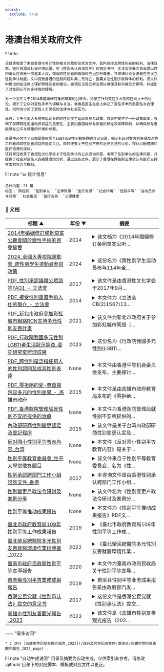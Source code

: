 ```yaml
---
search:
  exclude: true
---
```


# 港澳台相关政府文件


!!! info

    该目录收录了来自香港与多元性别相关的政府及官方文件，其内容涉及跨性别者的权利、法律政策、医疗资源及社会环境记录。在《性别承认咨询文件》的意见书中，关注女性暴力协会提出性别承认应该是一项基本人权，强调跨性别者的选择权应当受到尊重，并详细讨论香港是否应设立性别承认制度。文中提到香港的性别问题并非二元对立，亟需关注性别少数群体的权利。该文件中提出的在法律上保护跨性别者的建议，强调应当设立新法规以确保其权利被充分保障，并提出了对性别认可的多样性的理解。
    
    另一个文件关于2014年婚姻修订条例草案的公听会，记录了针对变性手术及跨性别人士的讨论，揭示了公众对变性手术的误解与关注。袁维昌医生在会上阐述了变性手术的重要性与合理性，同时也讨论了变性人士面临的法律与社会压力。
    
    此外，关于全国大专院校运动会的跨性别学生运动员参与政策，目录中提供了一份政策草案，强调了保障跨性别运动员权益的重要性，主要内容围绕参与资格的标准及保障机制，以确保参与者能够在公平与尊重的环境中参赛。
    
    目录中还包含了匹兹堡警察局与LGBTQIA性少数族群的互动记录，揭示社区对警方的失望及对性工作者和跨性别者权益的迫切关注。同时还有关于性别不安的治疗方法的讨论，探讨心理健康和医疗资源的现状。
    该目录还收录了香港性文化学会关于性别承认的公众咨询问答，阐释了性别承认的法律问题，并提供了社会对变性人的接受度的分析，通过这些文件，展示了香港在跨性别法律承认与医疗支持方面的努力与挑战。



!!! note "📊 统计信息"

    总计内容：21 篇
    标签：`跨性别` `性别承认` `法律政策` `医疗资源` `社会环境` `性别平等` `运动员参与政策` `社会偏见` `医疗支持` `心理健康`



### 📄 文档

<table>
<thead><tr>
<th style="width: 40%" data-sortable="true" data-sort-direction="asc" data-sort-type="text">标题 ▲</th>
<th style="width: 15%" data-sortable="true" data-sort-direction="desc" data-sort-type="year">年份 ▼</th>
<th style="width: 45%">摘要</th>
</tr></thead>
<tbody>
<tr data-name="2014年婚姻修訂條例草案公聽會關於變性手術的意見摘要" data-year="2014" data-date="2025-01-18">
                <td><a href="2014年婚姻修訂條例草案公聽會關於變性手術的意見摘要_page" class="md-button">2014年婚姻修訂條例草案公聽會關於變性手術的意見摘要</a></td>
                <td class="year-cell">2014</td>
                <td class="description-cell"><details markdown>
                    <summary>该文档为《2014年婚姻修订条例草案公听...</summary>
                    <div class="description">
                        该文档为《2014年婚姻修订条例草案公听会关于变性手术的意见摘要》，主要记录了在2014年4月23日的香港立法会公听会上对于跨性别人士和变性手术的讨论与意见。文章详细详细地总结了与会不同代表对此议题的表达与看法，涵盖了跨性别者面对的法律与社会压力，以及对于变性手术的各种理解与误解。

文中提到，袁维昌医生作为香港性别重置手术的权威，参与了此次公听会。他的发言尤为显著，回应了公众对于变性手术程序和相关法律的疑虑。多位发言者对变性手术表示个人的担忧，包括是否需要完成全部的性别重置手术才能更改法律身份的性别，以及变性手术是否对个人构成身体和心理上的创伤。对此，袁医生明确回应，强调需要手术的个案是希望通过手术来解脱自我痛苦，以取得与性别认同一致的身体。他认为这种需求是合理的，而并非出于单纯的法律需求。

在讨论中，有人提出變性手術可能被视为酷刑，但袁医生认为通过手术改变身体是许多人自我认同的重要一环，他引用了二十多年的经验，认为变性手术有助于这些人解除身体与心理之间的矛盾。此言虽遭到部分的反对，但袁医生认为必须理性看待手术后的生活质量提升。他还特别提到“病人一直以嚟都係（接受）咁嘅程序”，强调现行程序并未造成恶劣后果。

文中还引用了何韵诗的观点，她提到变性手术可能导致的身体损害，以及潜在的社会歧视。她关心的是那些担心与法律结合而被迫接受手术的变性人士，关注这些人的权利与尊严是否得以维护。针对变性人婚姻权利的问题，讨论中提到的舆论压力指如今法律框架对变性人所带来的种种挑战。最终，袁医生呼吁应考虑香港的特有情况，制订合乎本地需求的法律，而非一味地参照国际法例。

整篇的讨论不仅揭示了法律层面的困惑与需求，更反映了社会对跨性别群体存在的偏见与误解，从而提供了一个平台，让不同观点得以交流，体现出对于跨性别人群的关心与支持。
                        <br>年份：2014
                        <br>收录日期：2025-01-18
                    </div>
                </details></td>
            </tr>
<tr data-name="2024_全國大專校院運動會_跨性別學生運動員參與政策" data-year="2024" data-date="2025-01-18">
                <td><a href="2024_全國大專校院運動會_跨性別學生運動員參與政策_page" class="md-button">2024_全國大專校院運動會_跨性別學生運動員參與政策</a></td>
                <td class="year-cell">2024</td>
                <td class="description-cell"><details markdown>
                    <summary>这份名为《跨性别学生运动员参与114年全...</summary>
                    <div class="description">
                        这份名为《跨性别学生运动员参与114年全国大专院校运动会试办实施计划》的文件，主要内容围绕跨性别学生运动员参与全国大专院校运动会的政策进行详细阐述。文件中首先提出了试办的目的，该政策是响应国际奥林匹克委员会在110年11月公布的最新指南，旨在制定跨性别运动员的参赛资格标准，以保障跨性别学生在体育竞赛中的权益。文件清晰地列出了十个原则，包括包容性、预防伤害、不歧视、公平性等，体现了对跨性别运动员权益的充分保障。

在名词定义部分，文件对跨性别学生运动员的定义进行了详细的说明，强调了性别认同的概念，明确了跨性别的具体含义，以及未成年和成年运动员的区分。此外，文件列出了适用的试办对象及其运动种类范围，让参与者清楚自己所需遵循的标准和要求。文件中设置了审查委员会，负责认定和审核运动员的参赛资格，委员会由教育部聘任的相关专家组成，确保过程的公正性和专业性。

在具体规定中，文件详细介绍了运动员申请跨性别组别参赛时所需提交的资料，并强调了和医务团队的密切配合至关重要。同时，文件规定了运动员的参赛组别一旦确定后，不得随意更换。针对国家级运动员的特殊要求，文件指出，若需要使用禁药，需申报治疗用途豁免，并遵守相关规定。

最后，文件还包括了监控机制，确保获得审查通过的运动员在比赛期间符合相应的测试标准，同时还规定了对违反规定的运动员的处分。此外，文件设立了咨询和协助渠道，确保运动员能够获取所需的支持和帮助。这份文件充分体现了对跨性别运动员的重视，旨在推动体育赛事的公平性和包容性，符合国际性别平等的发展趋势。
                        <br>年份：2024
                        <br>收录日期：2025-01-18
                    </div>
                </details></td>
            </tr>
<tr data-name="PDF_性別承認議題公眾諮詢FAQ1_-_立法會" data-year="2017" data-date="2024-11-07 19:47:01">
                <td><a href="PDF_性別承認議題公眾諮詢FAQ1_-_立法會_page" class="md-button">PDF_性別承認議題公眾諮詢FAQ1_-_立法會</a></td>
                <td class="year-cell">2017</td>
                <td class="description-cell"><details markdown>
                    <summary>该文件是由香港性文化学会于2017年9月...</summary>
                    <div class="description">
                        该文件是由香港性文化学会于2017年9月发布的《性别承认议题公众咨询FAQ》，主要阐述了性别承认的基础概念及背后的法律和社会环境。文件首先介绍了性别承认的基本定义，指出大多数人都能自我确认自己的性别，但也有少数人面临性别焦躁症，使得他们的生理特征与内心认知长期不一致，从而感到焦虑和痛苦。文件中提到，这些人可能希望通过性别重置手术来贴近他们认同的性别，称为TS（变性人士）。 在政府方面，自2013年终审法院在W诉婚姻登记官案中裁定“已接受整项性别重置手术的变性人士”可以按照其新性别与异性结婚后，香港政府在2014年成立性别承认跨部门工作小组，希望能为变性人士提供更好的法律保障。因此，该咨询的目的在于收集公众对性别承认的意见和建议。

文件对公众关心的多项问题进行了详细解答。例如，性别在法律上的定义和承认，以及香港社会对变性人的接受程度，政府的医疗条件，如何能更改身份证上的性别等。政府虽然已经有相关的医疗及心理治疗方案，却并没有建立明确的性别承认制度，文件解释了这一现状及其造成的困扰。

文件亦探讨了不同国家对性别承认的处理模式，包括自我声明模式、无须手术模式、规定手术模式等多种法律模式。此外，还印证了香港政府并不排斥任何一种模式，而是欢迎公众反馈，这意味着公众的意见可能会影响未来香港的性别承认政策。

对于这个议题的深入探讨，文件还特别提及各种可能的执行标准和条件，并详细列出了各项标准下的支持和反对意见，显示出各方在此问题上的复杂诉求。
                        <br>年份：2017
                        <br>收录日期：2024-11-07 19:47:01
                    </div>
                </details></td>
            </tr>
<tr data-name="PDF_接受性別重置手術人仕的簡介_-_立法會" data-year="2014" data-date="2024-11-07 19:45:50">
                <td><a href="PDF_接受性別重置手術人仕的簡介_-_立法會_page" class="md-button">PDF_接受性別重置手術人仕的簡介_-_立法會</a></td>
                <td class="year-cell">2014</td>
                <td class="description-cell"><details markdown>
                    <summary>本文件为《立法会CB(2)1567/13...</summary>
                    <div class="description">
                        本文件为《立法会CB(2)1567/13-14(01)号文件》，主要介绍了针对接受性别重置手术人士的相关内容。文件详细描述了接受性别重置手术的个体特征，以及手术前的心理评估过程与手术后的生活状况。在文件的开头，首先指出接受手术的个体一般都是心理健康且身体健康的成年人，他们由于生理性别与其性别认同之间的不一致，经历长期的精神困扰，因此寻求医学帮助。为了更好地理解这些人群的状况，文件引用了国际疾病分类第十版（ICD-10）中对易性症的定义，并强调这些人无法接受其身体上的性别特征，从而希望通过手术实现性别的身份认同。 

文件进一步解释了性别重置手术的具体流程，包括前期的心理咨询和评估。个体在寻求手术前，必须先接受多次由精神科医生和临床心理学家的心理评估，以及至少12个月的生活行为验证。这一过程的目的是确保个体对手术的需求是经过深思熟虑的，并不是一时冲动。只有在评估表明心理状态稳定且符合手术条件的情况下，他们才会被转介至外科医生。

此外，文件也对此手术的风险及影响进行了详尽阐述，重申在香港的案例中，绝大多数接受手术的个体能够在手术后过上他们所期待的正常生活。具体地说，过去三十年中，香港共大约有一百位人士接受了性别重置手术，经历者普遍反馈了手术后生活的改善，而并未出现明显的健康问题或手术风险。

文件还特别强调，性别重置手术并非酷刑，而是一种经过严格医学指导和病人自愿选择的治疗手段。术前要求经过至少三位医疗专业人士的同意，确保手术决策的合法性与合理性。整体来看，该文件不仅为公众理解性别重置手术提供了科学的背景知识，也为相关政策的制定与调整提供了参考、支持和基础数据。
                        <br>年份：2014
                        <br>收录日期：2024-11-07 19:45:50
                    </div>
                </details></td>
            </tr>
<tr data-name="PDF_新北市政府參加彩虹城市網絡RCN支持多元性別友善計畫" data-year="2021" data-date="2024-11-07 19:55:33">
                <td><a href="PDF_新北市政府參加彩虹城市網絡RCN支持多元性別友善計畫_page" class="md-button">PDF_新北市政府參加彩虹城市網絡RCN支持多元性別友善計畫</a></td>
                <td class="year-cell">2021</td>
                <td class="description-cell"><details markdown>
                    <summary>该文件为新北市政府关于参加彩虹城市网络（...</summary>
                    <div class="description">
                        该文件为新北市政府关于参加彩虹城市网络（RCN）并支持多元性别友善计划的报告，呈现了新北市在多元性别支持政策上的努力与成果。文件的开头部分承诺，新北市政府于110年（即2021年）正式加入彩虹城市网络，表明市长签署的入会备忘录所承诺的各项义务，包括政策纳入多元性别族群的考量、指派人员参与活动并提交政策成果。今年每年将有相关成果公布于RCN网站上，显示新北市政府对于提升对多元性别的支持行动的承诺。此外，文件提到该处协助新北市参与的国际组织，努力提升支持多元性别的意识。

在统计分析部分，报告详细阐述了关于国内外多元性别人口的研究结果。据《台湾青少年成长历程研究》的长期追踪数据，自2000年起对5000名以上的受访者进行调查，数据显示自我认同为双性恋的比例约为10%，而同性恋者的比例为5%。根据加州大学洛杉矶分校威廉斯研究所的分析，全美的LGBT人口约为4.5%，其中跨性别人口占0.6%。这些数据考量到了包括生理、性别认同等多重因素，对理解多元性别族群的组成成为核心依据。此外，报告还列出了国际间关于双性人和无性恋人群的各种研究数据，强化了对不同性别认同的理解和接受。

接下来的部分分析了新北市的同婚人口数据和性别平委会的专业背景，110年4月的统计数据显示，新北市的同婚人口累计已达1053对，占全国家庭登记的17.74%。在相关活动、服务或政策计划的统计中，报告总结在108年至110年间本府针对多元性别族群办理的活动和服务，并评估这些计划的执行成效及未来的发展计划，以鼓励更深入的国际交流与互动。最后，计划的额外备注中提到新北市政府如何运用合适的经费和资源支持与多元性别相关的政策和活动，尤其是在推动多元性别友善城市环境的实际措施上，力求在国际舞台上提高能见度，以及消除性别偏见和刻板印象。

通过这些内容，文件明确表达了新北市政府支持多元性别的决心，同时通过为多元性别族群争取权利的行动，推动社群对性别友好环境的持续探索和实现。整体来看，该文件为新北市在多元性别友善方面的重要政策与实践提供了详实的记录和展示。
                        <br>年份：2021
                        <br>收录日期：2024-11-07 19:55:33
                    </div>
                </details></td>
            </tr>
<tr data-name="PDF_行政院我國多元性別LGBTI者生活狀況調查_委託研究案辦理成果" data-year="2023" data-date="2024-11-07 19:56:27">
                <td><a href="PDF_行政院我國多元性別LGBTI者生活狀況調查_委託研究案辦理成果_page" class="md-button">PDF_行政院我國多元性別LGBTI者生活狀況調查_委託研究案辦理成果</a></td>
                <td class="year-cell">2023</td>
                <td class="description-cell"><details markdown>
                    <summary>这份名为《行政院我國多元性別(LGBTI...</summary>
                    <div class="description">
                        这份名为《行政院我國多元性別(LGBTI)者生活狀況調查_委託研究案辦理成果》的报告由行政院性别平等处发布，旨在揭示台湾多元性别（LGBTI）群体的生活现状和政策建议。报告记录了第28次行政院性别平等委员会会议上的讨论成果，涉及针对多元性别者的生活状况进行的大规模调查，核心目的是为了填补国际公约所强调的在这方面缺乏数据支持的空白，并为政策的制定提供科学依据。报告引用了两公约及CEDAW等国际协议，指出现有对多元性别者的生活状况缺乏深入的官方调查，应引起更多关注。根据信息，台湾的多元性别者（LGBTI+）的生活条件与背景包括：教育水平、职业信息、人身安全、健康状况、文化媒体相关资源、法律权利和社会接纳等。
 
报告进一步详细阐述了调查的执行过程，包括问卷的设计、样本的选择以及数据收集的时间安排。调查历时七个月，期间采取了丰富的资料收集方式，如网络问卷、焦点小组讨论和社区意见收集等方法，收集到有效问卷数达到13,104份。报告强调了不同性别身份群体的多样性，尤其是在性别认同、性向及社交情况等方面，提供了较为完整的样本和视角。特别关注了如焦虑、抑郁等心理健康问题，并指向了对高龄者、残障者及不同性别群体的特殊关注。
 
报告中还包括了一些具体调查结果，例如在过去一年中，受访者中52%的人表示曾遭受歧视，调查涉及的家庭、工作与社交环境被指出是高风险区域，原生家庭和工作场所的歧视尤为明显。同时，对未来政策的期待也成为重点，受访者对政府在改善对多元性别者态度的努力给予了较高的认可度，而对改善歧视与偏见的措施也抱有信心。这次研究的结果为后续政策的落实提供了基础，并在社会层面上引发对多元性别群体生存方式的广泛关注与讨论。最终，报告提出了多项政策建议，希望政府能够更加积极地关注并解决多元性别者所面临的各种挑战，以提升其生活质量及社会接纳度。
                        <br>年份：2023
                        <br>收录日期：2024-11-07 19:56:27
                    </div>
                </details></td>
            </tr>
<tr data-name="PDF_跨性別是泛指任何人的性別認同及或其性別表達" data-year="None" data-date="2024-11-07 19:41:03">
                <td><a href="PDF_跨性別是泛指任何人的性別認同及或其性別表達_page" class="md-button">PDF_跨性別是泛指任何人的性別認同及或其性別表達</a></td>
                <td class="year-cell">None</td>
                <td class="description-cell"><details markdown>
                    <summary>本文件由香港平等机会委员会发布，主要探讨...</summary>
                    <div class="description">
                        本文件由香港平等机会委员会发布，主要探讨了跨性别人士及变性人在香港的权利，内容涉及多个方面，包括跨性别与变性人的定义、法律程序、社会歧视与心理健康等。文件首先说明了什么是跨性别人士，指出跨性别是指 "任何人的性别认同及/或其性别表达，有别于社会对其先天性别的规范"。其中包括把自己认同为男性、女性或男女以外的人，如认同自己兼具两性特征的人。与此不同的是，变性人则是那些希望以另一性别身份生活并接受荷尔蒙治疗与手术的人，这是基于个人对性别角色认同的深刻感知和需要，而不是人生选择的结果。

文中进一步探讨了变性欲/易性症的法律与医疗程序。在香港，任何欲接受性别重置手术的人，须经医生诊断为性别焦虑症，并得到专科医生的支持与批准。为了进行手术，相关人士需要遵循一系列专业程序，手术后的性别更改亦需由入境事务处作出确认。在这一过程中，文件指出，关于更改性别的程序并无在任何法律中明示，现行程序主要依据入境事务处的行政安排。

除了法律程序外，文件还提及了跨性别人士在社会中面临的歧视问题。报告中援引了平等机会委员会近年来接收到的有关变性人的歧视投诉，表明香港社会中仍存在较为普遍的歧视现象，包括在就业、教育与服务提供等多方领域。进一步的数据表明，在人际关系中，许多跨性别人士由于对他人的恐惧和社会偏见选择不公开其性别身份，导致工作环境中的紧张与不安全感。

文件还引用了多项研究，强调了公众对跨性别人士的接受度仍然不高。2012年进行的一项关于LGBT员工经验的研究显示，多达25%的参与者明确表示自己不接纳跨性别人士，特别在年长者中，这种投触更加明显。同时，调查也揭示了跨性别人士在职场中遭受的多种形式的歧视，如言语侮辱、被孤立、及升职机会减少等，许多参与者表示迫于社交环境的压力而选择隐瞒自我性别身份。

最后，文件提到，尽管国际上关注到性别认同的问题，香港在性别重置手术方面的法律要求仍显得突兀与落后，特别是与国际人权标准的对比上。许多跨性别人士因为无法或不愿接受性别重置手术而无法在法律上更改性别，增加了他们在社会上遭受歧视的风险，影响其生活的各个方面，包括心理健康与社会适应。总之，本文件全面梳理了跨性别人士的权利、面临的挑战，以及社会对这一群体的少数支持与广泛歧视的现状。
                        <br>年份：None
                        <br>收录日期：2024-11-07 19:41:03
                    </div>
                </details></td>
            </tr>
<tr data-name="PDF_零拒絕的愛-尊重與包容多元的性別差異_-_高雄市政府" data-year="2015" data-date="2024-11-07 19:16:50">
                <td><a href="PDF_零拒絕的愛-尊重與包容多元的性別差異_-_高雄市政府_page" class="md-button">PDF_零拒絕的愛-尊重與包容多元的性別差異_-_高雄市政府</a></td>
                <td class="year-cell">2015</td>
                <td class="description-cell"><details markdown>
                    <summary>本文件是由高雄市政府教育局发布的《零拒绝...</summary>
                    <div class="description">
                        本文件是由高雄市政府教育局发布的《零拒绝的爱：尊重与包容多元的性别差异》手册，旨在促进和落实性别平等教育，尤其是在台湾的校园环境中。手册以问答的形式简单易懂地介绍了性别平等教育的重要性、法律法规以及具体的实施策略。文件指出，《性别平等教育法》的立法通过是在台湾为响应全球性别平等的趋势和减少校园性别平等案件发生的背景下进行了立法，旨在保障每一位学生的受教权，让他们能够健康成长而不受到性别歧视的影响。在过去的12年中，经过教育局与民间团体的努力，性别平等的观念在校内得到了提升，但文件也提到，仍然会有反对的声音和不实信息传播，因此需要通过教育来稳固这种进步。手册中具体阐述了《性别平等教育法》的基础知识，包括为什么须要法律支持、如何实施和落实这些法律，并且强调了性别平等教育对教育预防和介入的重要性。此外，手册中有许多来自校园中教师和学生的真实分享故事，例如提到高雄地区一名男学生因性别特质被同学欺负，突显出性别霸凌的严重性，从而验证了实施《性别平等教育法》的必要性和重要性。手册还探讨了教育中存在的刻板印象和偏见，强调教育在消除这些问题方面的关键角色。
                        <br>年份：2015
                        <br>收录日期：2024-11-07 19:16:50
                    </div>
                </details></td>
            </tr>
<tr data-name="PDF_香港醫院管理局就性別不安所提供的治療" data-year="None" data-date="2024-11-07 19:46:08">
                <td><a href="PDF_香港醫院管理局就性別不安所提供的治療_page" class="md-button">PDF_香港醫院管理局就性別不安所提供的治療</a></td>
                <td class="year-cell">None</td>
                <td class="description-cell"><details markdown>
                    <summary>本文件为香港医院管理局就性别不安所提供的...</summary>
                    <div class="description">
                        本文件为香港医院管理局就性别不安所提供的治疗文件，属于立法会CB(2)1708/13-14(02)号文件。这份文件主要阐述了香港在性别不安问题上所提供的医疗服务和支持措施。为了解助患者在性别认同上的需求，香港医院管理局认为，提供专业的治疗和咨询服务是非常重要的。该文件探讨了性别不安的定义、表现及其对个人生活的影响，并强调了个体的心理健康、身体健康以及社会适应能力的重要性。 

文件中详细描述了现阶段香港医院在处理性别不安方面的现有资源与服务，包括心理评估、转诊治疗以及在医疗过程中的沟通与支持。此外，文件还提到，医院管理局正致力于提升医务人员的相关知识与技能，以确保能够提供符合个体需求的适宜治疗。举例来说，性别不安患者在寻求医疗服务时，往往需要经过多次的评估与治疗过程，这其中包含心理咨询、激素治疗以及可能的手术程序等。

文件中还提及关于性别不安患者在医疗服务中的权益与保障。政府及相关医疗机构意识到性别不安患者往往面临社会歧视与心理压力，因此，制定相关政策以保护患者在医疗过程中的权利，确保他们能够在无歧视和安全的环境中接受治疗。 

此外，文件也讨论到香港目前在性别不安治疗方面的法律政策及社会环境。这部分内容对于理解香港医务系统如何应对性别流动性和多元性别现象十分重要。虽然香港在医疗资源方面已经有所改善，但在具体执行层面上仍存在许多挑战。文件的结尾提出了对未来改善医疗服务的展望，认为需要更多的公共教育和资源投入，以便减少对性别不安患者的污名化及提升社会对多元性别的接纳度。
                        <br>年份：None
                        <br>收录日期：2024-11-07 19:46:08
                    </div>
                </details></td>
            </tr>
<tr data-name="內政部研商性別變更認定及登記程序" data-year="2015" data-date="2025-01-13 23:59:15">
                <td><a href="內政部研商性別變更認定及登記程序_page" class="md-button">內政部研商性別變更認定及登記程序</a></td>
                <td class="year-cell">2015</td>
                <td class="description-cell"><details markdown>
                    <summary>该文件是关于台湾内政部研商性别变更认定及...</summary>
                    <div class="description">
                        该文件是关于台湾内政部研商性别变更认定及登记程序的相关会议记录，文件中详细记录了于104年5月6日（星期三）下午2时30分在中央联合办公大楼举行的第三次会议的发言要旨。会议由内政部户政司长主持，出席人员包括专家学者以及来自民间团体的代表。会议的主要目的是探讨性别变更的相关程序和要求，包括性别认同的定义、变更条件及必要的医学证明等。

会议中，内政部户政司长首先感谢与会者的到来，并提到需要确认第二次会议的记录事项。在会议讨论中，针对不摘除性器官者的性别变更程序，民间团体代表提出，该措施可能导致对不摘除性器官者的条件无故放宽，存在一定风险，强调需要更为严格的医学证明来支持性别认同的判断。不同的专家们针对性别认同本身是否等同于疾病进行辩论，明确性别认同是一个基本的人权问题，而性别的认定则是一个公共问题，涉及生理性别和心理性别两方面。

在接下来的讨论中，专家们对草案的具体条款进行了逐一探讨，例如是否需要配偶和孩子同意才能申请更改性别，以及如何确立专业医学人员的评估标准。会议中建议不摘除器官者的性别变更申请要件应该明确规范，引用英国的相关法律作为参考，并提出了制定二周内必须作出决定的时限要求。还讨论了小组成员的组成等问题，建议应有跨性别团体代表参与确保意见的全面性。

此外，会议根据先前的讨论，决定不再要求已摘除性器官者提供精神科医生相关的诊断书，而是直接根据手术证明进行性别登记。这一决策被广泛讨论，认为在确保程序公正和人权可及的同时，必须考虑到所有相关风险与可能的法律纠纷。最后，会议还强调了现行法律与国际人权公约之间的关系，指出内政部应基于法律框架来处理性别变更，而不应任意调整相关规定。

整体而言，这场会议充分展示了台湾在性别变更及相关人权问题上所面临的复杂局面，涉及法律、社会认知，以及个体的生理和心理状态。会议达成的共识不仅为今后的法律制定和政策实施提供了参考，也为相关人权问题的深入讨论创造了条件。此文件为了解台湾跨性别权利与法律政策发展提供了重要的第一手资料。
                        <br>年份：2015
                        <br>收录日期：2025-01-13 23:59:15
                    </div>
                </details></td>
            </tr>
<tr data-name="反对國小性別平等教育內容_台湾" data-year="None" data-date="2024-11-02 02:40:00">
                <td><a href="反对國小性別平等教育內容_台湾_page" class="md-button">反对國小性別平等教育內容_台湾</a></td>
                <td class="year-cell">None</td>
                <td class="description-cell"><details markdown>
                    <summary>本文件《反对国小性别平等教育内容》是关于...</summary>
                    <div class="description">
                        本文件《反对国小性别平等教育内容》是关于台湾地区在小学性别平等教育方面的官方政策及相关争议的文献。文件以PDF格式呈现，内容是围绕近年来在教育系统中关于性别平等和多元性别教育的讨论而撰写的，集中反映了社会对性别教育的不同看法。虽然文件具体内容尚未详细披露，但可以推测，文中涉及的主题包括对性别平等教育的法律支持、教育政策的实施现状以及各方对于教育内容的反对理由或支持理由。

台湾在性别平等教育上有其独特的历史背景与社会环境，从法律法规的制定到公共政策的执行，各级学校面对的压力和挑战都日益严峻。文件可能探讨了一些重要的社会案例，展示家长与社会团体之间因性别教育内容而产生的激烈争论。此外，文件还有可能引用相关的统计数据和研究，表述教育政策实施后的效果与出现的问题，包括教育内容是否切合孩子的心理发展，是否能真正促进多元文化教育的包容性等，帮助读者理解台湾当前在性别教育上的进展与障碍。

同时，鉴于文件涉及对小学性别平等教育的反对，看似包含了反对者的观点与立场，或许会列举出反对者所关切的内容，例如性别教育是否过于早熟，或是否会影响孩子的认知与价值观等。可预见，本文件将为研究台湾地区在儿童性别教育方面的动态和社会态度提供宝贵的参考。
                        <br>年份：None
                        <br>收录日期：2024-11-02 02:40:00
                    </div>
                </details></td>
            </tr>
<tr data-name="性別平等教育委員會_性平大學堂徵答題目" data-year="None" data-date="2024-11-23 03:48:26">
                <td><a href="性別平等教育委員會_性平大學堂徵答題目_page" class="md-button">性別平等教育委員會_性平大學堂徵答題目</a></td>
                <td class="year-cell">None</td>
                <td class="description-cell"><details markdown>
                    <summary>该文件来自于性别平等教育委员会，名为《性...</summary>
                    <div class="description">
                        该文件来自于性别平等教育委员会，名为《性平大学堂有奖征答题目》，其主要内容着眼于性别平等和性骚扰防治相关知识，包含是非题、选择题及情况题的形式，旨在通过问答的形式提升公众对性别平等和相关法律法规的认知。文件中的题目包括一些常见的性别偏见和误解，比如如何定义性骚扰，以及性别平等的真正含义。文中提到的有奖征答题目设计得很有针对性，通过这些问题，参与者需判断多种情境是否构成性骚扰、性别歧视等，从而引导受众反思和讨论性别议题，尤其是对多元性别和性取向的尊重。这种教育形式不仅活泼趣味，还具有启发性和知性，能够帮助学生和社会公众更深入地理解性别相关的法律和社会责任。

在整个文件中，体现了对于性别角色的经典讨论。一些问题例如“小安说做家事、照顾小孩或老人是女人家的事，男人只要负责赚钱就好了”直接反映了传统性别角色的刻板印象，而其答案为错误。这一道题促使受众意识到，性别角色不应受限于生理特征，每个人都应当被期待在生活中承担多重角色。类似的还有“性别相关用语中，通常所指的LGBT”，在此题中，参赛者被要求选出正确的定义，这也体现了对性别多样性教育的重视。通过选项的设置和知识的传播，文件展示了现代社会中性别认同和性取向的复杂性。

同时，文件也引导人们关注到校园内的性别关系，特别是如何识别和处理性骚扰。这不仅仅是对规范法规的学习，更是对于如何在校园环境中建立相互尊重和理解的性别意识的一种倡导。提出的问题例如“男女生厕所所占的面积一样，这样就是性别平等了”也暗示了在实现性别平等过程中，形式与实质的区别，这种探讨引导受众理解性别平等所涉及的更深层次的问题。文件的最后也提供了关于校园性骚扰和性别歧视的法律依据，使得整个学习过程更为专业和严谨。
                        <br>年份：None
                        <br>收录日期：2024-11-23 03:48:26
                    </div>
                </details></td>
            </tr>
<tr data-name="性別承認跨部門工作小組諮詢文件_香港" data-year="2017" data-date="2025-01-18">
                <td><a href="性別承認跨部門工作小組諮詢文件_香港_page" class="md-button">性別承認跨部門工作小組諮詢文件_香港</a></td>
                <td class="year-cell">2017</td>
                <td class="description-cell"><details markdown>
                    <summary>本咨询文件是由香港性别承认跨部门工作小组...</summary>
                    <div class="description">
                        本咨询文件是由香港性别承认跨部门工作小组于2017年6月拟备的，主要目的是就香港的性别承认问题向公众征询意见。文件首先介绍了工作小组的背景、职权范围及研究方法，并列出了相关的章节目录。文件内容涉及多个重要议题，包括现行的行政制度、医疗护理服务、以及香港在性别承认方面的法律政策。尤其值得注意的是，文件详细说明了修改香港身份证上性别标记的相关流程和规定，包括对其他文件上的性别更改的探讨及其所涉及的法律挑战。

在文件的第二章中，工作小组揭示了香港当前的行政制度，解释了如何进行身份认同的医疗程序，诊断标准及治疗方案等。此外，文件详细回顾了W诉婚姻登记官案的经过，并着重分析了原訟法庭及上诉法庭的判决，这是一个对香港性别承认法律框架具有重要影响的案例。工作小组在这一章中探讨了性别承认对社会的影响，以及社会对性别认同的看法，涉及的法律问题和社会争论。

文件中也提到，工作小组欢迎各方对一系列涉及性别承认的议题进行讨论，并期待在2017年10月31日之前提交书面意见。这些议题包括性别重置手术的规定，是否要设定年龄上限，以及对现有婚姻状况的要求等。此咨询文件不仅是法律和行政制度探讨的开端，也是对公众对性别认同问题的重视和对话的重要平台。总的来说，该文件是对香港性别承认问题的深入分析，也是未来制定相关政策的重要参考依据。文件末尾还附有其它国家和地区性别承认制度的比较资料，体现了国际视角和借鉴的重要性。
                        <br>年份：2017
                        <br>收录日期：2025-01-18
                    </div>
                </details></td>
            </tr>
<tr data-name="性別變更戶政法令研討及案例分享" data-year="None" data-date="2025-01-14 00:03:21">
                <td><a href="性別變更戶政法令研討及案例分享_page" class="md-button">性別變更戶政法令研討及案例分享</a></td>
                <td class="year-cell">None</td>
                <td class="description-cell"><details markdown>
                    <summary>该文件名为《性别变更户政法令研讨及案例分...</summary>
                    <div class="description">
                        该文件名为《性别变更户政法令研讨及案例分享》，它主要探讨了关于性别变更登记的法律规定及实际案例。文件从制度的角度出发，详细描述了在申请性别变更登记时所需的法律文件、医疗证明及评估要件。这份文件特别针对某个案例进行了深入分析，涉及一位名为O君的居民如何依据医疗诊所开具的诊断证明书向户政机关申请性别变更登记。O君的情况包括多项证明文件，其中有乳房手术及其他相关医疗记录。这些信息都为户政人员在审理性别变更申请时提供了参考依据。

文件明确指出，根据户籍法第21条，户籍登记信息变更时需进行变更登记。针对申请性别变更的具体要求，文件引用了内政部的相关规定，强调需有两位精神科医生出具的评估鉴定及不可逆手术的证明。对于男变女和女变男的不同要求，文件中做了详细的分类说明，指出在手术前申请者需确保自己意愿坚定，因为这类手术是不可逆的，术后涉及的生理变化也可能影响未来生活中的多重因素。

除了案例的详细介绍，文件还讨论了相关法律条文的解读，像是注册变更的程序，以及如何处理涉及关联家庭成员的出生别变更问题。这些要素对于申请者及相关人员理解性别变更的法律流程及其潜在影响都有着重要的指导意义。同时，文件强调，性别变更登记的申请日期应为实际申请之日，以确保法律程序的顺利进行。整体来看，这份文件为性别变更的过程提供了重要的法律参考，对于跨性别及多元性别群体来说，具有相当的实践价值与意义。
                        <br>年份：None
                        <br>收录日期：2025-01-14 00:03:21
                    </div>
                </details></td>
            </tr>
<tr data-name="性别平等推动成果报告" data-year="None" data-date="2024-11-23 05:21:52">
                <td><a href="性别平等推动成果报告_page" class="md-button">性别平等推动成果报告</a></td>
                <td class="year-cell">None</td>
                <td class="description-cell"><details markdown>
                    <summary>本文件为《性别平等推动成果报告》PDF文...</summary>
                    <div class="description">
                        本文件为《性别平等推动成果报告》PDF文档，详细记录了中国大陆在性别平等领域所取得的各项成就和进展。它总结了政府、社会组织以及公众在推动性别平等方面的努力，包括对多元性别群体（如跨性别者、非二元性别者等）的权利改善及法律政策的变化。报告中包含重要数据统计，例如性别收入差距、教育机会、以及社会对多元性别认知的变化等。本报告能够为研究者和政策制定者提供全面的资料与分析，助力于今后在推动性别平等方面的进一步工作。
                        <br>年份：None
                        <br>收录日期：2024-11-23 05:21:52
                    </div>
                </details></td>
            </tr>
<tr data-name="臺北市政府教育局109年性別平等工作成果報告" data-year="2019" data-date="2024-11-23 05:29:10">
                <td><a href="臺北市政府教育局109年性別平等工作成果報告_page" class="md-button">臺北市政府教育局109年性別平等工作成果報告</a></td>
                <td class="year-cell">2019</td>
                <td class="description-cell"><details markdown>
                    <summary>《臺北市政府教育局109年性別平等工作成...</summary>
                    <div class="description">
                        《臺北市政府教育局109年性別平等工作成果報告》記錄了臺北市政府在109年度推動性別平等工作的成果和進展。報告經教育局性平小組於110年3月5日決議通過，涵蓋了多個重點領域的措施，其中包括情感教育、性別主流化訓練及性別統計等。本年度報告中的亮點措施凸顯了因應親密關係暴力事件頻頻發生的社會需求，教育局特別針對學校中的性犯罪防治開展了一系列教育研討活動，透過「性別與情感」為主題的活動，旨在提升學生的人際互動能力及情感表達。報告提及共辦理了37場性侵害、性騷擾及性霸凌防治教育研習，參與人數高達2,450人，其中包括針對教育人員的專業知能培訓。此外，報告提到109學年度實施的「社會情緒學習」計畫，也有助於在各校推廣性別平等訊息的有效傳達。報告不僅關注性別主流化的推動，也強調了性平聯絡人的專業培訓與參訓情況，這對於未來的性別教育政策制定至關重要。

透過對於性別意識的提升，109年度的性別平等專案小組也進行了績效統計與分析，對於施政計畫的性別影響評估連同建議回饋進行了詳細的記錄。不僅有針對公務員的性別主流化訓練要求，還有針對120多名主管進行性別意識的培訓，總完成率達100%，顯示出政府對於性別平等的重視。

本報告同時將性別平等與學生的學習環境相結合，形成了學校性別事件的處理機制與指導原則，以期能在教育現場形成更有利於性別平等的環境。報告結尾部分提供了部分性別統計數據，包括性別相關的數據指標與分析，並深入探討了臺北市內各級中學的性別選讀結構，旨在為後續的施政決策提供實證支持。整個報告可看作是臺北市政府在實現性別平等方面努力的明證，具備良好的參考價值和實用性，對於推進性別平等的具體措施提供了清晰的指導和參考。
                        <br>年份：2019
                        <br>收录日期：2024-11-23 05:29:10
                    </div>
                </details></td>
            </tr>
<tr data-name="臺北榮民總醫院多元性別友善就醫環境作業指導書_2022" data-year="2022" data-date="2024-11-23 05:23:24">
                <td><a href="臺北榮民總醫院多元性別友善就醫環境作業指導書_2022_page" class="md-button">臺北榮民總醫院多元性別友善就醫環境作業指導書_2022</a></td>
                <td class="year-cell">2022</td>
                <td class="description-cell"><details markdown>
                    <summary>《臺北榮民總醫院多元性別友善就醫環境作業...</summary>
                    <div class="description">
                        《臺北榮民總醫院多元性別友善就醫環境作業指導書》旨在建立一个支持多元性别者的友善医疗环境，以维护他们的身心健康。文件于111年10月26日发布，内容涵盖了对多元性别（LGBT）群体的清晰定义，该定义包括女同志、男同志、双性恋和跨性别者。通过设立性别平等工作小组，推动性别平等的观念，文件明确提出了不歧视多元性别者的政策，不论是在就医、探病还是在医院工作等场合。医护人员需接受与同志友善医疗相关的培训，以避免误解和歧视。分析指出，无论是在医院环境中，还是在相关的活动与服务中，提供多元性别友好的氛围是至关重要的。 

具体来说，文件中提到要在就医场合提供友善的符号和标语来显现医院对多元性别者的支持，医护人员在称呼病人时应该避免使用传统的‘先生’或‘小姐’的称谓，而是应该询问病人如何称呼自己。这种做法特别针对需要长期住院或回诊的跨性别病人，尊重他们的性别认同带来安心感。此外，文件强调了病人隐私的保障，以及在询问性倾向及医疗措施时的礼貌与敏感。 

文件还设有性别友善的设施，比如性别友善厕所和亲子厕所，以适应多元性别者的需求。并针对母乳喂养提供专门的哺乳室，确保母亲和婴儿的舒适与隐私。文件末尾列出了一些参考资料，用以支持这些政策和措施，强调了多元性别友好的医疗环境不仅对病人重要，也为医院的工作人员创造了更加友好的工作氛围。
                        <br>年份：2022
                        <br>收录日期：2024-11-23 05:23:24
                    </div>
                </details></td>
            </tr>
<tr data-name="臺南市政府民政局性別平等宣導報告" data-year="2020" data-date="2024-11-23 05:20:03">
                <td><a href="臺南市政府民政局性別平等宣導報告_page" class="md-button">臺南市政府民政局性別平等宣導報告</a></td>
                <td class="year-cell">2020</td>
                <td class="description-cell"><details markdown>
                    <summary>本文件为臺南市政府民政局关于性别平等宣导...</summary>
                    <div class="description">
                        本文件为臺南市政府民政局关于性别平等宣导办 理成果的报告，详细记录了多场针对不同群体的性别平等宣传活动。文件中包含了活动的时间、参与者人数、主要内容及宣导的性别平等概念。对于每一场宣导活动，报告都具体列出了目标对象以及宣导内容，显示了市政府在推动性别平等方面的努力。

本报告中提到，在109年（2020年）1月7日，臺南市府东户政事务所举办了“109年上半年度富强里邻长会议“，共计有25人参与。此次会议的主要目的是通过海报宣传、现场说明和有奖问答等方式，让里邻长们认识到多元性别的概念，并理解其重要性，如“性别平等男生女生一样好
                        <br>年份：2020
                        <br>收录日期：2024-11-23 05:20:03
                    </div>
                </details></td>
            </tr>
<tr data-name="苗栗縣性別平等業務成果報告" data-year="2019" data-date="2025-01-18">
                <td><a href="苗栗縣性別平等業務成果報告_page" class="md-button">苗栗縣性別平等業務成果報告</a></td>
                <td class="year-cell">2019</td>
                <td class="description-cell"><details markdown>
                    <summary>苗栗县性别平等业务成果报告是由政府部门发...</summary>
                    <div class="description">
                        苗栗县性别平等业务成果报告是由政府部门发布的一份文件，主要记录和总结了苗栗县在推动性别平等方面的活动和成果。报告的编制单位为政风处，这份文件详细介绍了一个名为“难撕的标签-跨性别宣导”的计划和活动的具体内容、实施情况以及参与统计数据。该活动在2019年下半年度进行，地点包括政风处和网络平台，旨在提高参与者对性别议题的认知，尤其是针对跨性别群体的理解和接受程度。 报告中指出，参加活动的对象主要为政风处的同仁及其亲属，总人数达到了53人，其中男性参与24人，占45.28%，女性参与29人，占54.72%。通过前导测验，报告发现同仁对于性别平等意识的认同度接近100%，而对于“跨性别”这一概念的了解程度亦超过了90%。这些数据表明该活动在提升性别教育和意识方面取得了良好的效果。 报告进一步解释了该活动的目标，即希望通过系统化的宣导来促进多元性别族群的和谐共处，让人们减少对性别的偏见与歧视。活动采用了互动简报和测试的形式，以提高参与者的兴趣和参与度。此外，报告中还特别强调了多元性别推广的重要性，认为它能够减轻社会中的霸凌现象，并帮助个体找到自我认同。为了实现性别平等的目标，报告提到每个人都应该在一个被平等对待的环境中生活。 最后，报告中包含了一些针对活动的反馈与展望，通过参与者的反馈问卷可以了解到，尽管对跨性别者的接受程度存在一定的挑战，但整体效果还是乐观的。通过受众之间的互相影响，希望能够在生活中进一步推广性别平等意识，促进更广泛的社会理解。
                        <br>年份：2019
                        <br>收录日期：2025-01-18
                    </div>
                </details></td>
            </tr>
<tr data-name="香港公民党就《性别承认法》提交的意见书" data-year="2017" data-date="2024-11-07 19:46:34">
                <td><a href="香港公民党就《性别承认法》提交的意见书_page" class="md-button">香港公民党就《性别承认法》提交的意见书</a></td>
                <td class="year-cell">2017</td>
                <td class="description-cell"><details markdown>
                    <summary>这份文件是香港公民党就《性别承认法》提交...</summary>
                    <div class="description">
                        这份文件是香港公民党就《性别承认法》提交的意见书，详细探讨了香港在法律上承认跨性别人士性别身份方面的现状及其不足之处。文件开头回顾了2013年5月香港终审法院在W诉婚姻登记官案中的裁决，该案给予已接受完整性别重置手术的变性人士合法结婚的权利。然而，文件指出，尽管终审法院建议政府参考如英国《2004年性别承认法令》等外国法律模式，以解决跨性别人士在法律上的困难，但香港政府的立法工作进展缓慢，直到四年半后的2017年才推出首份《性别承认议题》的咨询文件。文件深入讨论了英國的《2004年性别承认法令》的立法背景和内容，指出其允许跨性别人士在满足相关条件后，以其自我认同的后天性别生活。该法律为此设立了一系列要求，包括性别不安的诊断和为期两年的实际生活体验。公民党批评香港政府在立法过程中选择了一个后退的立场，继续要求完成整项性别重置手术作为法律承认的条件。文件中还援引了国际趋势，指出多个国家和地区已取消相关强制性别重置手术的规定，认为这些手术要求违反了个人的基本人权。文件呼吁香港在制定性别承认法时参照国际标准，不得以手术为前提。此外，该文件还涉及到司法判决中对平等原则的解释，以及对于跨性别人士在社会遭遇上的呼吁，特别是媒体对于跨性别个体的不当报道和歧视问题的深刻批评。文件中举例提到跨性别人士在就业中因无法适应性别与法律身份不符而遭遇的困难，并指出这种立法滞后对他们的社会生活和工作环境造成的广泛影响。
                        <br>年份：2017
                        <br>收录日期：2024-11-07 19:46:34
                    </div>
                </details></td>
            </tr>
<tr data-name="高雄市性別友善觀光報告_2023" data-year="2023" data-date="2024-11-23 04:26:38">
                <td><a href="高雄市性別友善觀光報告_2023_page" class="md-button">高雄市性別友善觀光報告_2023</a></td>
                <td class="year-cell">2023</td>
                <td class="description-cell"><details markdown>
                    <summary>该文件是《高雄市性别友善观光报告（202...</summary>
                    <div class="description">
                        该文件是《高雄市性别友善观光报告（2023）》的PDF文档，主要由高雄市政府观光局发布。报告深入探讨了高雄市如何在观光领域实施性别友善政策，创造一个包容和支持多元性别的旅游环境。文件中详细阐述了根据《消除对妇女一切形式歧视公约》（CEDAW）精神所采取的各项措施，包括友善廁所、友善旅宿和友善游程的建设。 

文件指出，高雄市致力于成为一个国际化的人权城市，特别是在性别平等和多元性别权利方面的实践。报告中提到，台湾在2007年签署CEDAW，强调需遵循其核心原则，确保所有市民在政治、社会、经济、文化等领域享有平等待遇。为此，高雄市政府在实际上推动了多个友善的旅游设施与服务，包括友善厕所的建设和改善，确保所有游客都能享受到安全、干净和便利的公共设施。 

报告中提到的统计数据展示了高雄在LGBTQ+友善旅游方面的重要成就。根据过去十年的统计资料，市内的观光旅店数量及入住人次显示出在性别友善和多元文化环境中形成的良性循环。报告具体列举了友善厕所的各项改善措施，如增加通风明亮度，采取措施消除公厕卫生死角，确保游客的人身安全，形成一个无障碍和安全友好的环境。同时，高雄还推出了多条基于性别友善理念的旅游路线，并对从业人员进行性别平等意识的培训。

高雄市还积极推动各类友善旅宿，旨在通过一系列的座谈会和认证过程来鼓励旅游业者提供更友好的服务。报告强调，这些措施不仅有助于消除性别偏见和歧视，更有助于提升高雄的国际形象和吸引力。旅宿业者和性别专家、学者的共同参与也为城市的性别友善氛围的建设提供了多样性的视角。作为响应CEDAW及推动性别平等的城市，高雄在该方面不断进行创新与实践。

最后，文件以高雄市政府升起多元彩虹旗以庆祝国际不再恐同日为例，彰显了高雄对LGBTQ+友善城市形象的重视与承诺，展现出高雄在迈向现代化宜居城市的过程中，如何通过友善的政策和实践来实现多元性别的平等与尊重。
                        <br>年份：2023
                        <br>收录日期：2024-11-23 04:26:38
                    </div>
                </details></td>
            </tr>
</tbody>
</table>


<script>
const sortFunctions = {
    year: (a, b, direction) => {
        a = a === '未知' ? '0000' : a;
        b = b === '未知' ? '0000' : b;
        return direction === 'desc' ? b.localeCompare(a) : a.localeCompare(b);
    },
    count: (a, b, direction) => {
        const aNum = parseInt(a.match(/\d+/)?.[0] || '0');
        const bNum = parseInt(b.match(/\d+/)?.[0] || '0');
        return direction === 'desc' ? bNum - aNum : aNum - bNum;
    },
    text: (a, b, direction) => {
        return direction === 'desc' 
            ? b.localeCompare(a, 'zh-CN') 
            : a.localeCompare(b, 'zh-CN');
    }
};

document.addEventListener('DOMContentLoaded', function() {
    document.querySelectorAll('th[data-sortable="true"]').forEach(th => {
        th.style.cursor = 'pointer';
        th.addEventListener('click', () => sortTable(th));
        
        if (th.getAttribute('data-sort-direction')) {
            sortTable(th, true);
        }
    });
});

function sortTable(th, isInitial = false) {
    const table = th.closest('table');
    const tbody = table.querySelector('tbody');
    const colIndex = Array.from(th.parentNode.children).indexOf(th);
    
    // Store original rows with their sort values
    const rowsWithValues = Array.from(tbody.querySelectorAll('tr')).map(row => ({
        element: row,
        value: row.children[colIndex].textContent.trim(),
        html: row.innerHTML
    }));
    
    // Toggle or set initial sort direction
    const currentDirection = th.getAttribute('data-sort-direction');
    const direction = isInitial ? currentDirection : (currentDirection === 'desc' ? 'asc' : 'desc');
    
    // Update sort indicators
    th.closest('tr').querySelectorAll('th').forEach(header => {
        if (header !== th) {
            header.textContent = header.textContent.replace(/ [▼▲]$/, '');
            header.removeAttribute('data-sort-direction');
        }
    });
    
    th.textContent = th.textContent.replace(/ [▼▲]$/, '') + (direction === 'desc' ? ' ▼' : ' ▲');
    th.setAttribute('data-sort-direction', direction);
    
    // Get sort function based on column type
    const sortType = th.getAttribute('data-sort-type') || 'text';
    const sortFn = sortFunctions[sortType] || sortFunctions.text;
    
    // Sort rows
    rowsWithValues.sort((a, b) => sortFn(a.value, b.value, direction));
    
    // Clear and rebuild tbody
    tbody.innerHTML = '';
    rowsWithValues.forEach(row => {
        const tr = document.createElement('tr');
        tr.innerHTML = row.html;
        tbody.appendChild(tr);
    });
}

</script>
 

<div class="grid" markdown>

=== "最多访问"

    * 2 访问 [高雄市性別友善觀光報告_2023](/政府及官方组织文件/港澳台/高雄市性別友善觀光報告_2023_page)



</div>


!!! note "自动生成说明"
    目录及摘要为自动生成，仅供索引和参考，请修改 .github/ 目录下的对应脚本、模板或对应文件以更正。
